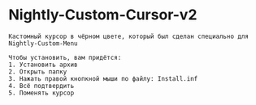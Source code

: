 # Nightly-Custom-Cursor-v2


    Кастомный курсор в чёрном цвете, который был сделан специально для Nightly-Custom-Menu

    Чтобы установить, вам придётся:
    1. Установить архив
    2. Открыть папку
    3. Нажать правой кнопкной мыши по файлу: Install.inf
    4. Всё подтвердить
    5. Поменять курсор
